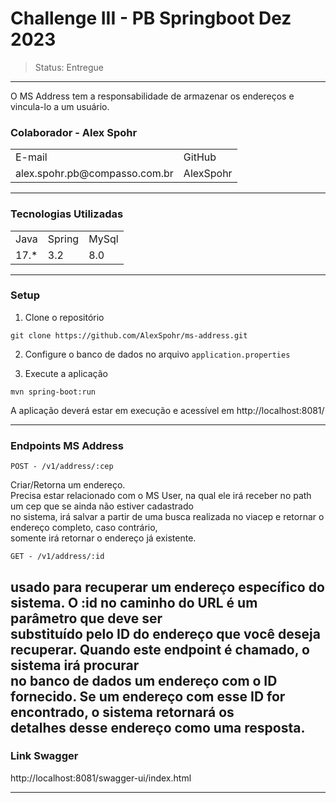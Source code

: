 # Challenge III - PB Springboot Dez 2023
> Status: Entregue
-------------------------------------------------------------------------------------------------------


O MS Address tem a responsabilidade de armazenar os endereços e vincula-lo a um usuário.

### Colaborador - Alex Spohr

<table>
  <tr>
    <td>E-mail</td>
    <td>GitHub</td>
  </tr>
   <tr>
    <td>alex.spohr.pb@compasso.com.br</td>
    <td>AlexSpohr</td>
  </tr>
</table>

-------------------------------------------------------------------------------------------------------

### Tecnologias Utilizadas
<table>
  <tr>
    <td>Java</td>
    <td>Spring</td>
    <td>MySql</td>
  </tr>
  <tr>
    <td>17.*</td>
    <td>3.2</td>
    <td>8.0</td>
  </tr>
</table>

-------------------------------------------------------------------------------------------------------

### Setup
1. Clone o repositório
```
git clone https://github.com/AlexSpohr/ms-address.git
```
2. Configure o banco de dados no arquivo `application.properties`  


3. Execute a aplicação
```
mvn spring-boot:run
```
A aplicação deverá estar em execução e acessível em http://localhost:8081/

-------------------------------------------------------------------------------------------------------

### Endpoints MS Address

`POST - /v1/address/:cep`

Criar/Retorna um endereço.  
Precisa estar relacionado com o MS User, na qual ele irá receber no path um cep que se ainda não estiver cadastrado  
no sistema, irá salvar a partir de uma busca realizada no viacep e retornar o endereço completo, caso contrário,  
somente irá retornar o endereço já existente.


`GET - /v1/address/:id`

usado para recuperar um endereço específico do sistema. O :id no caminho do URL é um parâmetro que deve ser  
substituído pelo ID do endereço que você deseja recuperar.  Quando este endpoint é chamado, o sistema irá procurar   
no banco de dados um endereço com o ID fornecido. Se um endereço com esse ID for encontrado, o sistema retornará os   
detalhes desse endereço como uma resposta. 
-------------------------------------------------------------------------------------------------------

### Link Swagger

http://localhost:8081/swagger-ui/index.html

-------------------------------------------------------------------------------------------------------


